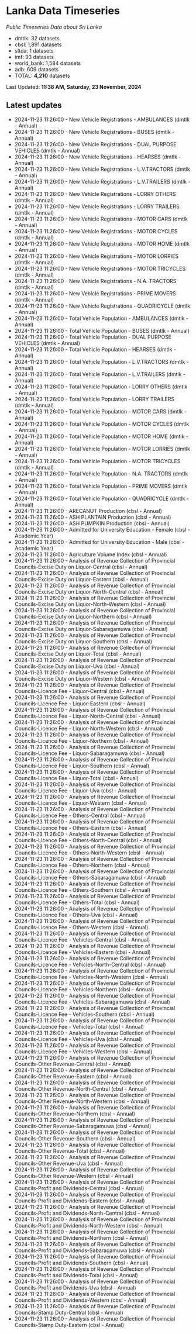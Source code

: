 # Lanka Data Timeseries
*Public Timeseries Data about Sri Lanka*

* dmtlk: 32 datasets
* cbsl: 1,891 datasets
* sltda: 1 datasets
* imf: 93 datasets
* world_bank: 1,584 datasets
* adb: 609 datasets
* TOTAL: **4,210** datasets

Last Updated: **11:38 AM, Saturday, 23 November, 2024**

## Latest updates

* 2024-11-23 11:26:00 - New Vehicle Registrations - AMBULANCES (dmtlk - Annual)
* 2024-11-23 11:26:00 - New Vehicle Registrations - BUSES (dmtlk - Annual)
* 2024-11-23 11:26:00 - New Vehicle Registrations - DUAL PURPOSE VEHICLES (dmtlk - Annual)
* 2024-11-23 11:26:00 - New Vehicle Registrations - HEARSES (dmtlk - Annual)
* 2024-11-23 11:26:00 - New Vehicle Registrations - L.V.TRACTORS (dmtlk - Annual)
* 2024-11-23 11:26:00 - New Vehicle Registrations - L.V.TRAILERS (dmtlk - Annual)
* 2024-11-23 11:26:00 - New Vehicle Registrations - LORRY OTHERS (dmtlk - Annual)
* 2024-11-23 11:26:00 - New Vehicle Registrations - LORRY TRAILERS (dmtlk - Annual)
* 2024-11-23 11:26:00 - New Vehicle Registrations - MOTOR CARS (dmtlk - Annual)
* 2024-11-23 11:26:00 - New Vehicle Registrations - MOTOR CYCLES (dmtlk - Annual)
* 2024-11-23 11:26:00 - New Vehicle Registrations - MOTOR HOME (dmtlk - Annual)
* 2024-11-23 11:26:00 - New Vehicle Registrations - MOTOR LORRIES (dmtlk - Annual)
* 2024-11-23 11:26:00 - New Vehicle Registrations - MOTOR TRICYCLES (dmtlk - Annual)
* 2024-11-23 11:26:00 - New Vehicle Registrations - N.A. TRACTORS (dmtlk - Annual)
* 2024-11-23 11:26:00 - New Vehicle Registrations - PRIME MOVERS (dmtlk - Annual)
* 2024-11-23 11:26:00 - New Vehicle Registrations - QUADRICYCLE (dmtlk - Annual)
* 2024-11-23 11:26:00 - Total Vehicle Population - AMBULANCES (dmtlk - Annual)
* 2024-11-23 11:26:00 - Total Vehicle Population - BUSES (dmtlk - Annual)
* 2024-11-23 11:26:00 - Total Vehicle Population - DUAL PURPOSE VEHICLES (dmtlk - Annual)
* 2024-11-23 11:26:00 - Total Vehicle Population - HEARSES (dmtlk - Annual)
* 2024-11-23 11:26:00 - Total Vehicle Population - L.V.TRACTORS (dmtlk - Annual)
* 2024-11-23 11:26:00 - Total Vehicle Population - L.V.TRAILERS (dmtlk - Annual)
* 2024-11-23 11:26:00 - Total Vehicle Population - LORRY OTHERS (dmtlk - Annual)
* 2024-11-23 11:26:00 - Total Vehicle Population - LORRY TRAILERS (dmtlk - Annual)
* 2024-11-23 11:26:00 - Total Vehicle Population - MOTOR CARS (dmtlk - Annual)
* 2024-11-23 11:26:00 - Total Vehicle Population - MOTOR CYCLES (dmtlk - Annual)
* 2024-11-23 11:26:00 - Total Vehicle Population - MOTOR HOME (dmtlk - Annual)
* 2024-11-23 11:26:00 - Total Vehicle Population - MOTOR LORRIES (dmtlk - Annual)
* 2024-11-23 11:26:00 - Total Vehicle Population - MOTOR TRICYCLES (dmtlk - Annual)
* 2024-11-23 11:26:00 - Total Vehicle Population - N.A. TRACTORS (dmtlk - Annual)
* 2024-11-23 11:26:00 - Total Vehicle Population - PRIME MOVERS (dmtlk - Annual)
* 2024-11-23 11:26:00 - Total Vehicle Population - QUADRICYCLE (dmtlk - Annual)
* 2024-11-23 11:26:00 - ARECANUT Production (cbsl - Annual)
* 2024-11-23 11:26:00 - ASH PLANTAIN Production (cbsl - Annual)
* 2024-11-23 11:26:00 - ASH PUMPKIN Production (cbsl - Annual)
* 2024-11-23 11:26:00 - Admitted for University Education - Female (cbsl - Academic Year)
* 2024-11-23 11:26:00 - Admitted for University Education - Male (cbsl - Academic Year)
* 2024-11-23 11:26:00 - Agriculture Volume Index (cbsl - Annual)
* 2024-11-23 11:26:00 - Analysis of Revenue Collection of Provincial Councils-Excise Duty on Liquor-Central (cbsl - Annual)
* 2024-11-23 11:26:00 - Analysis of Revenue Collection of Provincial Councils-Excise Duty on Liquor-Eastern (cbsl - Annual)
* 2024-11-23 11:26:00 - Analysis of Revenue Collection of Provincial Councils-Excise Duty on Liquor-North-Central (cbsl - Annual)
* 2024-11-23 11:26:00 - Analysis of Revenue Collection of Provincial Councils-Excise Duty on Liquor-North-Western (cbsl - Annual)
* 2024-11-23 11:26:00 - Analysis of Revenue Collection of Provincial Councils-Excise Duty on Liquor-Northern (cbsl - Annual)
* 2024-11-23 11:26:00 - Analysis of Revenue Collection of Provincial Councils-Excise Duty on Liquor-Sabaragamuwa (cbsl - Annual)
* 2024-11-23 11:26:00 - Analysis of Revenue Collection of Provincial Councils-Excise Duty on Liquor-Southern (cbsl - Annual)
* 2024-11-23 11:26:00 - Analysis of Revenue Collection of Provincial Councils-Excise Duty on Liquor-Total (cbsl - Annual)
* 2024-11-23 11:26:00 - Analysis of Revenue Collection of Provincial Councils-Excise Duty on Liquor-Uva (cbsl - Annual)
* 2024-11-23 11:26:00 - Analysis of Revenue Collection of Provincial Councils-Excise Duty on Liquor-Western (cbsl - Annual)
* 2024-11-23 11:26:00 - Analysis of Revenue Collection of Provincial Councils-Licence Fee - Liquor-Central (cbsl - Annual)
* 2024-11-23 11:26:00 - Analysis of Revenue Collection of Provincial Councils-Licence Fee - Liquor-Eastern (cbsl - Annual)
* 2024-11-23 11:26:00 - Analysis of Revenue Collection of Provincial Councils-Licence Fee - Liquor-North-Central (cbsl - Annual)
* 2024-11-23 11:26:00 - Analysis of Revenue Collection of Provincial Councils-Licence Fee - Liquor-North-Western (cbsl - Annual)
* 2024-11-23 11:26:00 - Analysis of Revenue Collection of Provincial Councils-Licence Fee - Liquor-Northern (cbsl - Annual)
* 2024-11-23 11:26:00 - Analysis of Revenue Collection of Provincial Councils-Licence Fee - Liquor-Sabaragamuwa (cbsl - Annual)
* 2024-11-23 11:26:00 - Analysis of Revenue Collection of Provincial Councils-Licence Fee - Liquor-Southern (cbsl - Annual)
* 2024-11-23 11:26:00 - Analysis of Revenue Collection of Provincial Councils-Licence Fee - Liquor-Total (cbsl - Annual)
* 2024-11-23 11:26:00 - Analysis of Revenue Collection of Provincial Councils-Licence Fee - Liquor-Uva (cbsl - Annual)
* 2024-11-23 11:26:00 - Analysis of Revenue Collection of Provincial Councils-Licence Fee - Liquor-Western (cbsl - Annual)
* 2024-11-23 11:26:00 - Analysis of Revenue Collection of Provincial Councils-Licence Fee - Others-Central (cbsl - Annual)
* 2024-11-23 11:26:00 - Analysis of Revenue Collection of Provincial Councils-Licence Fee - Others-Eastern (cbsl - Annual)
* 2024-11-23 11:26:00 - Analysis of Revenue Collection of Provincial Councils-Licence Fee - Others-North-Central (cbsl - Annual)
* 2024-11-23 11:26:00 - Analysis of Revenue Collection of Provincial Councils-Licence Fee - Others-North-Western (cbsl - Annual)
* 2024-11-23 11:26:00 - Analysis of Revenue Collection of Provincial Councils-Licence Fee - Others-Northern (cbsl - Annual)
* 2024-11-23 11:26:00 - Analysis of Revenue Collection of Provincial Councils-Licence Fee - Others-Sabaragamuwa (cbsl - Annual)
* 2024-11-23 11:26:00 - Analysis of Revenue Collection of Provincial Councils-Licence Fee - Others-Southern (cbsl - Annual)
* 2024-11-23 11:26:00 - Analysis of Revenue Collection of Provincial Councils-Licence Fee - Others-Total (cbsl - Annual)
* 2024-11-23 11:26:00 - Analysis of Revenue Collection of Provincial Councils-Licence Fee - Others-Uva (cbsl - Annual)
* 2024-11-23 11:26:00 - Analysis of Revenue Collection of Provincial Councils-Licence Fee - Others-Western (cbsl - Annual)
* 2024-11-23 11:26:00 - Analysis of Revenue Collection of Provincial Councils-Licence Fee - Vehicles-Central (cbsl - Annual)
* 2024-11-23 11:26:00 - Analysis of Revenue Collection of Provincial Councils-Licence Fee - Vehicles-Eastern (cbsl - Annual)
* 2024-11-23 11:26:00 - Analysis of Revenue Collection of Provincial Councils-Licence Fee - Vehicles-North-Central (cbsl - Annual)
* 2024-11-23 11:26:00 - Analysis of Revenue Collection of Provincial Councils-Licence Fee - Vehicles-North-Western (cbsl - Annual)
* 2024-11-23 11:26:00 - Analysis of Revenue Collection of Provincial Councils-Licence Fee - Vehicles-Northern (cbsl - Annual)
* 2024-11-23 11:26:00 - Analysis of Revenue Collection of Provincial Councils-Licence Fee - Vehicles-Sabaragamuwa (cbsl - Annual)
* 2024-11-23 11:26:00 - Analysis of Revenue Collection of Provincial Councils-Licence Fee - Vehicles-Southern (cbsl - Annual)
* 2024-11-23 11:26:00 - Analysis of Revenue Collection of Provincial Councils-Licence Fee - Vehicles-Total (cbsl - Annual)
* 2024-11-23 11:26:00 - Analysis of Revenue Collection of Provincial Councils-Licence Fee - Vehicles-Uva (cbsl - Annual)
* 2024-11-23 11:26:00 - Analysis of Revenue Collection of Provincial Councils-Licence Fee - Vehicles-Western (cbsl - Annual)
* 2024-11-23 11:26:00 - Analysis of Revenue Collection of Provincial Councils-Other Revenue-Central (cbsl - Annual)
* 2024-11-23 11:26:00 - Analysis of Revenue Collection of Provincial Councils-Other Revenue-Eastern (cbsl - Annual)
* 2024-11-23 11:26:00 - Analysis of Revenue Collection of Provincial Councils-Other Revenue-North-Central (cbsl - Annual)
* 2024-11-23 11:26:00 - Analysis of Revenue Collection of Provincial Councils-Other Revenue-North-Western (cbsl - Annual)
* 2024-11-23 11:26:00 - Analysis of Revenue Collection of Provincial Councils-Other Revenue-Northern (cbsl - Annual)
* 2024-11-23 11:26:00 - Analysis of Revenue Collection of Provincial Councils-Other Revenue-Sabaragamuwa (cbsl - Annual)
* 2024-11-23 11:26:00 - Analysis of Revenue Collection of Provincial Councils-Other Revenue-Southern (cbsl - Annual)
* 2024-11-23 11:26:00 - Analysis of Revenue Collection of Provincial Councils-Other Revenue-Total (cbsl - Annual)
* 2024-11-23 11:26:00 - Analysis of Revenue Collection of Provincial Councils-Other Revenue-Uva (cbsl - Annual)
* 2024-11-23 11:26:00 - Analysis of Revenue Collection of Provincial Councils-Other Revenue-Western (cbsl - Annual)
* 2024-11-23 11:26:00 - Analysis of Revenue Collection of Provincial Councils-Profit and Dividends-Central (cbsl - Annual)
* 2024-11-23 11:26:00 - Analysis of Revenue Collection of Provincial Councils-Profit and Dividends-Eastern (cbsl - Annual)
* 2024-11-23 11:26:00 - Analysis of Revenue Collection of Provincial Councils-Profit and Dividends-North-Central (cbsl - Annual)
* 2024-11-23 11:26:00 - Analysis of Revenue Collection of Provincial Councils-Profit and Dividends-North-Western (cbsl - Annual)
* 2024-11-23 11:26:00 - Analysis of Revenue Collection of Provincial Councils-Profit and Dividends-Northern (cbsl - Annual)
* 2024-11-23 11:26:00 - Analysis of Revenue Collection of Provincial Councils-Profit and Dividends-Sabaragamuwa (cbsl - Annual)
* 2024-11-23 11:26:00 - Analysis of Revenue Collection of Provincial Councils-Profit and Dividends-Southern (cbsl - Annual)
* 2024-11-23 11:26:00 - Analysis of Revenue Collection of Provincial Councils-Profit and Dividends-Total (cbsl - Annual)
* 2024-11-23 11:26:00 - Analysis of Revenue Collection of Provincial Councils-Profit and Dividends-Uva (cbsl - Annual)
* 2024-11-23 11:26:00 - Analysis of Revenue Collection of Provincial Councils-Profit and Dividends-Western (cbsl - Annual)
* 2024-11-23 11:26:00 - Analysis of Revenue Collection of Provincial Councils-Stamp Duty-Central (cbsl - Annual)
* 2024-11-23 11:26:00 - Analysis of Revenue Collection of Provincial Councils-Stamp Duty-Eastern (cbsl - Annual)